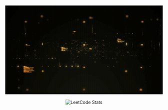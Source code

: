 

<p align="center" >

 <img src="https://github.com/rajveergoudxd/rajveergoudxd/blob/65e75449bc00c86955050561d88ef3417b2afdaa/resources/introduction.gif" alt="Hi, I'm Rajveer Goud, Software Engineer, Lifelong Learner" width="600">

</p>


<div align="center">

 
 ![LeetCode Stats](https://leetcard.jacoblin.cool/rajveer-goud?theme=dark&font=Noto%20Sans%20Syriac&ext=heatmap)

 
</div>




<!--
**rajveergoudxd/rajveergoudxd** is a ✨ _special_ ✨ repository because its `README.md` (this file) appears on your GitHub profile.

Here are some ideas to get you started:

- 🔭 I’m currently working on ...
- 🌱 I’m currently learning ...
- 👯 I’m looking to collaborate on ...
- 🤔 I’m looking for help with ...
- 💬 Ask me about ...
- 📫 How to reach me: ...
- 😄 Pronouns: ...
- ⚡ Fun fact: ...
-->
